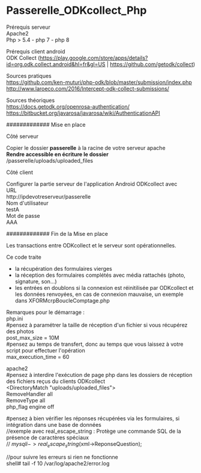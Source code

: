 # Passerelle_ODKcollect_Php


Prérequis serveur<br/>
Apache2<br/>
Php > 5.4  -  php 7  -  php 8<br/>

Prérequis client android<br/>
ODK Collect 
(https://play.google.com/store/apps/details?id=org.odk.collect.android&hl=fr&gl=US  |  https://github.com/getodk/collect)<br/>


Sources pratiques<br/>
https://github.com/ken-muturi/php-odk/blob/master/submission/index.php <br/>
http://www.laroeco.com/2016/Intercept-odk-collect-submissions/

Sources théoriques<br/>
https://docs.getodk.org/openrosa-authentication/<br/>
https://bitbucket.org/javarosa/javarosa/wiki/AuthenticationAPI


############# Mise en place

Côté serveur

Copier le dossier <b>passerelle</b> à la racine de votre serveur apache <br/>
<b>Rendre accessible en écriture le dossier</b> /passerelle/uploads/uploaded_files

Côté client

Configurer la partie serveur de l'application Android ODKcollect avec <br/>
URL <br/>
http://ipdevotreserveur/passerelle <br/>
Nom d'utilisateur <br/>
testA <br/>
Mot de passe <br/>
AAA <br/>

############# Fin de la Mise en place


Les transactions entre ODKcollect et le serveur sont opérationnelles.<br/>

Ce code traite <br/>
- la récupération des formulaires vierges<br/>
- la réception des formulaires complétés avec média rattachés (photo, signature, son...)<br/>
- les entrées en doublons si la connexion est réinitilisée par ODKcollect et les données renvoyées, en cas de connexion mauvaise, un exemple dans XFORMcrpBoucleComptage.php<br/>


Remarques pour le démarrage :<br/>
php.ini<br/>
#pensez à paramétrer la taille de réception d'un fichier si vous récupérez des photos<br/>
post_max_size = 10M<br/>
#pensez au temps de transfert, donc au temps que vous laissez à votre script pour effectuer l'opération<br/>
max_execution_time = 60

apache2<br/>
#pensez à interdire l'exécution de page php dans les dossiers de réception des fichiers reçus du clients ODKcollect<br/>
<DirectoryMatch "uploads/uploaded_files"><br/>
RemoveHandler all<br/>
RemoveType all<br/>
php_flag engine off<br/>
</DirectoryMatch>

#pensez à bien vérifier les réponses récupérées via les formulaires, si intégration dans une base de données<br/>
//exemple avec real_escape_string : Protège une commande SQL de la présence de caractères spéciaux<br/>
// $mysqli->real_escape_string($xml->ReponseQuestion);

//pour suivre les erreurs si rien ne fonctionne<br/>
shell# tail -f 10 /var/log/apache2/error.log
